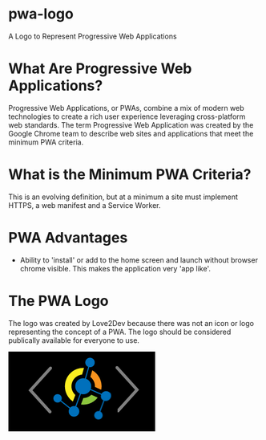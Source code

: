 
# pwa-logo
A Logo to Represent Progressive Web Applications


# What Are Progressive Web Applications?

Progressive Web Applications, or PWAs, combine a mix of modern web technologies to create a rich user experience leveraging cross-platform web standards. The term Progressive Web Application was created by the Google Chrome team to describe web sites and applications that meet the minimum PWA criteria.

# What is the Minimum PWA Criteria?

This is an evolving definition, but at a minimum a site must implement HTTPS, a web manifest and a Service Worker.

# PWA Advantages

- Ability to 'install' or add to the home screen and launch without browser chrome visible. This makes the application very 'app like'.

# The PWA Logo

The logo was created by Love2Dev because there was not an icon or logo representing the concept of a PWA. The logo should be considered publically available for everyone to use.

![Logo](PWAS3.gif)
